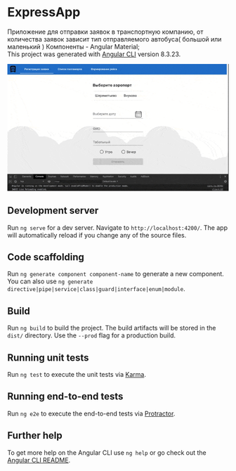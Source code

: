 # ExpressApp
Приложение для отправки заявок в транспортную компанию, от количества заявок зависит тип отправляемого автобуса( большой или маленький )
Компоненты - Angular Material;
<br> This project was generated with [Angular CLI](https://github.com/angular/angular-cli) version 8.3.23.

![til](src/assets/gif/expressApp.gif)

## Development server

Run `ng serve` for a dev server. Navigate to `http://localhost:4200/`. The app will automatically reload if you change any of the source files.

## Code scaffolding

Run `ng generate component component-name` to generate a new component. You can also use `ng generate directive|pipe|service|class|guard|interface|enum|module`.

## Build

Run `ng build` to build the project. The build artifacts will be stored in the `dist/` directory. Use the `--prod` flag for a production build.

## Running unit tests

Run `ng test` to execute the unit tests via [Karma](https://karma-runner.github.io).

## Running end-to-end tests

Run `ng e2e` to execute the end-to-end tests via [Protractor](http://www.protractortest.org/).

## Further help

To get more help on the Angular CLI use `ng help` or go check out the [Angular CLI README](https://github.com/angular/angular-cli/blob/master/README.md).
